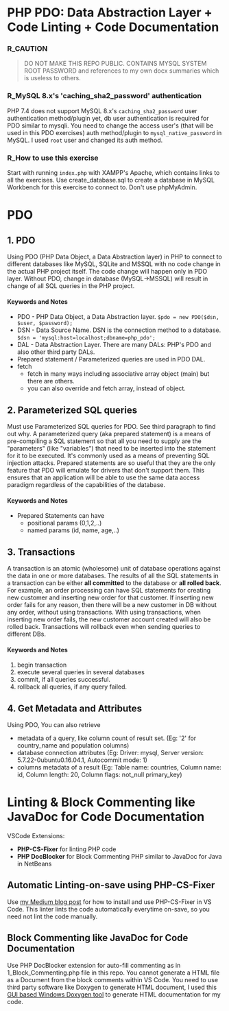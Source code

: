 # PHP PDO: Data Abstraction Layer + Code Linting + Code Documentation

### R_CAUTION
> DO NOT MAKE THIS REPO PUBLIC. CONTAINS MYSQL SYSTEM ROOT PASSWORD and references to my own docx summaries which is useless to others.

### R_MySQL 8.x's 'caching_sha2_password' authentication
PHP 7.4 does not support MySQL 8.x's ```caching_sha2_password``` user authentication method/plugin yet, db user authentication is required for PDO similar to mysqli. You need to change the access user's (that will be used in this PDO exercises) auth method/plugin to ```mysql_native_password``` in MySQL. I used ```root``` user and changed its auth method.

### R_How to use this exercise
Start with running ```index.php``` with XAMPP's Apache, which contains links to all the exercises. Use create_database.sql to create a database in MySQL Workbench for this exercise to connect to. Don't use phpMyAdmin. 

# PDO

## 1. PDO 
Using PDO (PHP Data Object, a Data Abstraction layer) in PHP to connect to different databases like MySQL, SQLite and MSSQL with no code change in the actual PHP project itself. The code change will happen only in PDO layer. Without PDO, change in database (MySQL->MSSQL) will result in change of all SQL queries in the PHP project.

#### Keywords and Notes
- PDO - PHP Data Object, a Data Abstraction layer. ```$pdo = new PDO($dsn, $user, $password);```
- DSN - Data Source Name. DSN is the connection method to a database. ```$dsn = 'mysql:host=localhost;dbname=php_pdo';```
- DAL - Data Abstraction Layer. There are many DALs: PHP's PDO and also other third party DALs.
- Prepared statement / Parameterized queries are used in PDO DAL.
- fetch 
  - fetch in many ways including associative array object (main) but there are others.
  - you can also override and fetch array, instead of object.

 ## 2. Parameterized SQL queries
 Must use Parameterized SQL queries for PDO. See third paragraph to find out why.
 A parameterized query (aka prepared statement) is a means of pre-compiling a SQL statement so that all you need to supply are the "parameters" (like "variables") that need to be inserted into the statement for it to be executed. It's commonly used as a means of preventing SQL injection attacks.
 Prepared statements are so useful that they are the only feature that PDO will emulate for drivers that don't support them. This ensures that an application will be able to use the same data access paradigm regardless of the capabilities of the database.

#### Keywords and Notes
- Prepared Statements can have
  - positional params (0,1,2,..)
  - named params (id, name, age,..)

## 3. Transactions
 A transaction is an atomic (wholesome) unit of database operations against the data in one or more databases. The results of all the SQL statements in a transaction can be either **all committed** to the database or **all rolled back**.
 For example, an order processing can have SQL statements for creating new customer and inserting new order for that customer. If inserting new order fails for any reason, then there will be a new customer in DB without any order, without using transactions. With using transactions, when inserting new order fails, the new customer account created will also be rolled back. 
 Transactions will rollback even when sending queries to different DBs.

#### Keywords and Notes
1. begin transaction
2. execute several queries in several databases
3. commit, if all queries successful.
4. rollback all queries, if any query failed.

## 4. Get Metadata and Attributes
Using PDO, You can also retrieve
- metadata of a query, like column count of result set. (Eg: '2' for country_name and population columns)
- database connection attributes (Eg: Driver: mysql, Server version: 5.7.22-0ubuntu0.16.04.1, Autocommit mode: 1)
- columns metadata of a result (Eg: Table name: countries, Column name: id, Column length: 20, Column flags: not_null primary_key)

# Linting & Block Commenting like JavaDoc for Code Documentation
VSCode Extensions: 
* **PHP-CS-Fixer** for linting PHP code
* **PHP DocBlocker** for Block Commenting PHP similar to JavaDoc for Java in NetBeans

## Automatic Linting-on-save using PHP-CS-Fixer
Use [my Medium blog post](https://medium.com/@armorasha/php-cs-fixer-how-to-install-vs-code-2020-windows-10-75b6d5ed03ce) for how to install and use PHP-CS-Fixer in VS Code. This linter lints the code automatically everytime on-save, so you need not lint the code manually.

## Block Commenting like JavaDoc for Code Documentation
Use PHP DocBlocker extension for auto-fill commenting as in 1_Block_Commenting.php file in this repo. You cannot generate a HTML file as a Document from the block comments within VS Code. You need to use third party software like Doxygen to generate HTML document, I used this [GUI based Windows Doxygen tool](https://www.doxygen.nl/download.html) to generate HTML documentation for my code.

